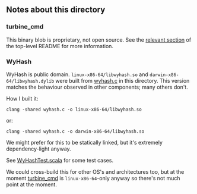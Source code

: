 ## Notes about this directory

### turbine_cmd
This binary blob is proprietary, not open source. See the [relevant section](../../../README.md#proprietary) of the 
top-level README for more information.

### WyHash
WyHash is public domain. `linux-x86-64/libwyhash.so` and `darwin-x86-64/libwyhash.dylib` were built from 
[wyhash.c](./wyhash.c) in this directory. This version matches the behaviour observed in other components; many others 
don't.

How I built it:
```shell
clang -shared wyhash.c -o linux-x86-64/libwyhash.so
```
or:
```shell
clang -shared wyhash.c -o darwin-x86-64/libwyhash.so
```

We might prefer for this to be statically linked, but it's extremely dependency-light anyway.

See [WyHashTest.scala](../scala/io/hydrolix/connectors/spark/WyHashTest.scala) for some test cases.

We could cross-build this for other OS's and architectures too, but at the moment [turbine_cmd](linux-x86-64/turbine_cmd) is 
`linux-x86-64`-only anyway so there's not much point at the moment.